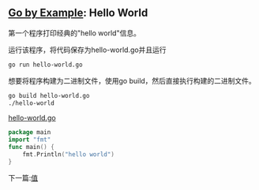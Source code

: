 ## [Go by Example](https://gobyexample.com/): Hello World

第一个程序打印经典的"hello world"信息。

运行该程序，将代码保存为hello-world.go并且运行

```bash
go run hello-world.go
```

想要将程序构建为二进制文件，使用go build，然后直接执行构建的二进制文件。

```bash
go build hello-world.go
./hello-world
```

[hello-world.go](<https://github.com/lingjiao0710/gobyexample/src/hello-world.go>)

```go
package main
import "fmt"
func main() {
    fmt.Println("hello world")
}
```



下一篇:[值](https://github.com/lingjiao0710/gobyexample/ebook/value.md)